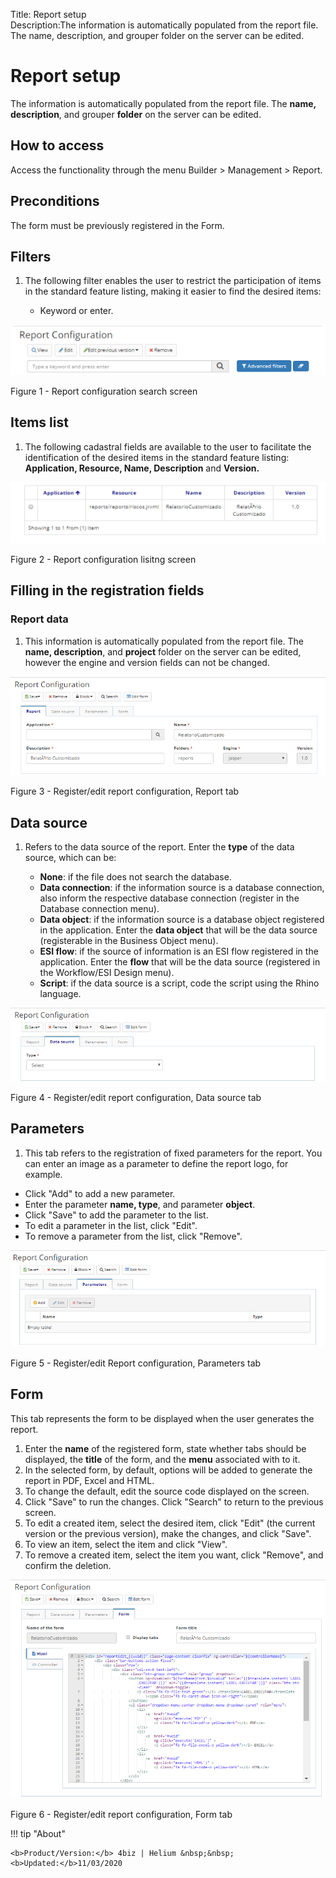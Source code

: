 Title: Report setup  
Description:The information is automatically populated from the report file. The name, description, and grouper folder on the server can be edited.  
# Report setup  

The information is automatically populated from the report file. The **name, description**, and grouper **folder** on the server can be edited.  

## How to access 

Access the functionality through the menu Builder > Management > Report. 

## Preconditions 

The form must be previously registered in the Form.  

## Filters 

1. The following filter enables the user to restrict the participation of items in the standard feature listing, making it easier to find the desired items:  

     * Keyword or enter.  

![Screenshot](images/Report-setup-fig01.png) 

Figure 1 - Report configuration search screen   

## Items list 

1. The following cadastral fields are available to the user to facilitate the identification of the desired items in the standard feature listing: **Application, Resource, Name, Description** and **Version.**  

![Screenshot](images/Report-setup-fig02.png)

Figure 2 - Report configuration lisitng screen  

## Filling in the registration fields  

### Report data

1. This information is automatically populated from the report file. The **name, description**, and **project** folder on the server can be edited, however the engine and version fields can not be changed.  

![Screenshot](images/Report-setup-fig03.png)

Figure 3 - Register/edit report configuration, Report tab  

## Data source

1. Refers to the data source of the report. Enter the **type** of the data source, which can be:  

    - **None**: if the file does not search the database.  
    - **Data connection**: if the information source is a database connection, also inform the respective database connection (register in the Database connection menu).  
    - **Data object**: if the information source is a database object registered in the application. Enter the **data object** that will be the data source (registerable in the Business Object menu).  
    - **ESI flow**: if the source of information is an ESI flow registered in the application. Enter the **flow** that will be the data source (registered in the Workflow/ESI Design menu).  
    - **Script**: if the data source is a script, code the script using the Rhino language.  

![Screenshot](images/Report-setup-fig04.png)

Figure 4 - Register/edit report configuration, Data source tab  

## Parameters 

1. This tab refers to the registration of fixed parameters for the report. You can enter an image as a parameter to define the report logo, for example.  

- Click "Add" to add a new parameter.  
- Enter the parameter **name, type**, and parameter **object**.  
- Click "Save" to add the parameter to the list.  
- To edit a parameter in the list, click "Edit".  
- To remove a parameter from the list, click "Remove".  

![Screenshot](images/Report-setup-fig05.png) 

Figure 5 - Register/edit Report configuration, Parameters tab  

## Form

This tab represents the form to be displayed when the user generates the report.  

1. Enter the **name** of the registered form, state whether tabs should be displayed, the **title** of the form, and the **menu** associated with to it.  
2. In the selected form, by default, options will be added to generate the report in PDF, Excel and HTML.  
3. To change the default, edit the source code displayed on the screen.  
4. Click "Save" to run the changes. Click "Search" to return to the previous screen.  
5. To edit a created item, select the desired item, click "Edit" (the current version or the previous version), make the changes, and click "Save".  
6. To view an item, select the item and click "View".  
7. To remove a created item, select the item you want, click "Remove", and confirm the deletion.  

![Screenshot](images/Report-setup-fig06.png)

Figure 6 - Register/edit report configuration, Form tab  



!!! tip "About"

    <b>Product/Version:</b> 4biz | Helium &nbsp;&nbsp;
    <b>Updated:</b>11/03/2020 


